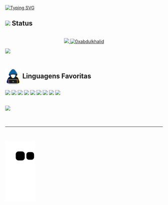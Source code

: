 [![Typing SVG](https://readme-typing-svg.herokuapp.com/?color=00bfbf&size=35&center=true&vCenter=true&width=1000&lines=Olá,+Me+Chamo+Gustavo+:%29)](https://git.io/typing-svg)




	

## <img src="https://media.giphy.com/media/iY8CRBdQXODJSCERIr/giphy.gif" width="35"><b> Status </b>
<br>

<div align="center">

<a href="https://github.com/0xabdulkhalid/">
  <img src="https://github-readme-stats.vercel.app/api?username=Endrigogustavo&include_all_commits=true&count_private=true&show_icons=true&line_height=20&title_color=7A7ADB&icon_color=2234AE&text_color=D3D3D3&bg_color=0,000000,130F40" width="531"/>
  <img src="https://github-readme-stats.vercel.app/api/top-langs?username=Endrigogustavo&show_icons=true&locale=en&layout=compact&line_height=20&title_color=7A7ADB&icon_color=2234AE&text_color=D3D3D3&bg_color=0,000000,130F40" width="375"  alt="0xabdulkhalid"/>

</a>
</div>




<img src="https://user-images.githubusercontent.com/73097560/115834477-dbab4500-a447-11eb-908a-139a6edaec5c.gif"><br><br>



## <picture><img align="center" src = "https://github.com/0xAbdulKhalid/0xAbdulKhalid/raw/main/assets/mdImages/about_me.gif" width = 50px></picture> **Linguagens Favoritas**<br>

<p align="center">

<div>
  <img height="70px" src="https://assets.univesp.br/novotec/codepen/unidade4/html5.png"/>
  <img height="70px" src="https://logospng.org/download/css-3/logo-css-3-2048.png"/>
  <img height="70px" src="https://logospng.org/download/javascript/logo-javascript-icon-1024.png"/>
  
  <img height="70px" src="https://upload.wikimedia.org/wikipedia/commons/thumb/b/b2/Bootstrap_logo.svg/1280px-Bootstrap_logo.svg.png"/>

  
  <img height="70px" src="https://www.cursou.com.br/wp-content/uploads/2017/10/Curso-de-PHP-PSRs.png"/>
  <img height="70px" src="https://www.freepnglogos.com/uploads/logo-mysql-png/logo-mysql-mysql-logo-png-images-are-download-crazypng-21.png"/>
  <img height="70px" src="https://upload.wikimedia.org/wikipedia/commons/thumb/0/06/Kotlin_Icon.svg/2048px-Kotlin_Icon.svg.png"/>
  <img height="70px" src="https://logospng.org/download/java/logo-java-512.png"/>
  <img height="70px" src="https://upload.wikimedia.org/wikipedia/commons/thumb/a/a7/React-icon.svg/1200px-React-icon.svg.png"/>

  
  </div>


</p>


	

</div>

<br>
<img src="https://user-images.githubusercontent.com/73097560/115834477-dbab4500-a447-11eb-908a-139a6edaec5c.gif">
<br>
<br>
<br>

---

<br>

![snake gif](https://github.com/Endrigogustavo/Endrigogustavo/blob/output/github-contribution-grid-snake.svg)
